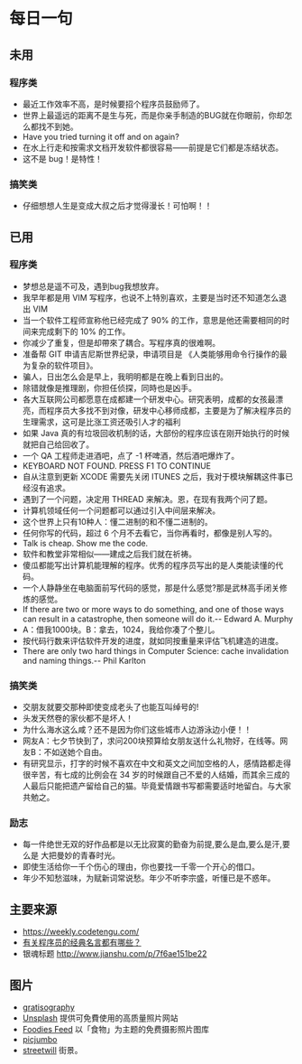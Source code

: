 # 每日一句
## 未用
### 程序类
* 最近工作效率不高，是时候要招个程序员鼓励师了。
* 世界上最遥远的距离不是生与死，而是你亲手制造的BUG就在你眼前，你却怎么都找不到她。
* Have you tried turning it off and on again?
* 在水上行走和按需求文档开发软件都很容易——前提是它们都是冻结状态。
* 这不是 bug！是特性！

### 搞笑类
* 仔细想想人生是变成大叔之后才觉得漫长！可怕啊！！

## 已用
### 程序类
* 梦想总是遥不可及，遇到bug我想放弃。
* 我早年都是用 VIM 写程序，也说不上特別喜欢，主要是当时还不知道怎么退出 VIM
* 当一个软件工程师宣称他已经完成了 90% 的工作，意思是他还需要相同的时间来完成剩下的 10% 的工作。
* 你减少了重复，但是却帶來了耦合。写程序真的很难啊。
* 准备帮 GIT 申请吉尼斯世界纪录，申请项目是 《人类能够用命令行操作的最为复杂的软件项目》。
* 骗人，日出怎么会是早上，我明明都是在晚上看到日出的。
* 除错就像是推理剧，你担任侦探，同時也是凶手。
* 各大互联网公司都愿意在成都建一个研发中心。研究表明，成都的女孩最漂亮，而程序员大多找不到对像，研发中心移师成都，主要是为了解决程序员的生理需求，这可是比涨工资还吸引人才的福利
* 如果 Java 真的有垃圾回收机制的话，大部份的程序应该在刚开始执行的时候就把自己给回收了。
* 一个 QA 工程师走进酒吧，点了 -1 杯啤酒，然后酒吧爆炸了。
* KEYBOARD NOT FOUND. PRESS F1 TO CONTINUE
* 自从注意到更新 XCODE 需要先关闭 ITUNES 之后，我对于模块解耦这件事已经沒有追求。
* 遇到了一个问题，决定用 THREAD 来解决。恩，在现有我两个问了题。
* 计算机领域任何一个问题都可以通过引入中间层来解决。
* 这个世界上只有10种人：懂二进制的和不懂二进制的。
* 任何你写的代码，超过 6 个月不去看它，当你再看时，都像是别人写的。
* Talk is cheap. Show me the code.
* 软件和教堂非常相似——建成之后我们就在祈祷。
* 傻瓜都能写出计算机能理解的程序。优秀的程序员写出的是人类能读懂的代码。
* 一个人静静坐在电脑面前写代码的感觉，那是什么感觉?那是武林高手闭关修炼的感觉。
* If there are two or more ways to do something, and one of those ways can result in a catastrophe, then someone will do it.-- Edward A. Murphy
* A：借我1000块。B：拿去，1024，我给你凑了个整儿。
* 按代码行数来评估软件开发的进度，就如同按重量来评估飞机建造的进度。
* There are only two hard things in Computer Science: cache invalidation and naming things.-- Phil Karlton


### 搞笑类
* 交朋友就要交那种即使变成老头了也能互叫绰号的!
* 头发天然卷的家伙都不是坏人！
* 为什么海水这么咸？还不是因为你们这些城市人边游泳边小便！！
* 网友A：七夕节快到了，求问200块预算给女朋友送什么礼物好，在线等。网友B：不如送她个自由。
* 有研究显示，打字的时候不喜欢在中文和英文之间加空格的人，感情路都走得很辛苦，有七成的比例会在 34 岁的时候跟自己不爱的人结婚，而其余三成的人最后只能把遗产留给自己的猫。毕竟爱情跟书写都需要适时地留白。与大家共勉之。

### 励志
* 每一件绝世无双的好作品都是以无比寂寞的勤奋为前提,要么是血,要么是汗,要么是 大把曼妙的青春时光。
* 即使生活给你一千个伤心的理由，你也要找一千零一个开心的借口。
* 年少不知愁滋味，为赋新词常说愁。年少不听李宗盛，听懂已是不惑年。


## 主要来源
* https://weekly.codetengu.com/
* [有关程序员的经典名言都有哪些？](https://www.zhihu.com/question/19710524)
* 银魂标题 http://www.jianshu.com/p/7f6ae151be22

## 图片
* [gratisography](http://www.gratisography.com/)
* [Unsplash](https://unsplash.com/) 提供可免費使用的高质量照片网站
* [Foodies Feed](https://foodiesfeed.com/crunchy-sunny-side-eggs-bacon/) 以「食物」为主题的免费摄影照片图库
* [picjumbo](https://picjumbo.com/)
* [streetwill](http://streetwill.co/) 街景。
